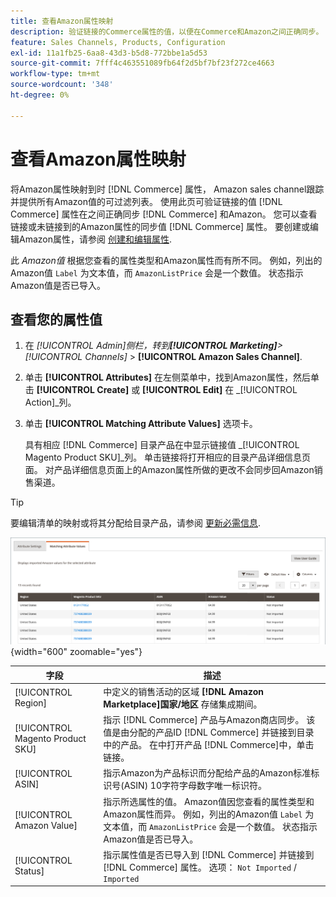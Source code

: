 ```yaml
---
title: 查看Amazon属性映射
description: 验证链接的Commerce属性的值，以便在Commerce和Amazon之间正确同步。
feature: Sales Channels, Products, Configuration
exl-id: 11a1fb25-6aa8-43d3-b5d8-772bbe1a5d53
source-git-commit: 7fff4c463551089fb64f2d5bf7bf23f272ce4663
workflow-type: tm+mt
source-wordcount: '348'
ht-degree: 0%

---
```


# 查看Amazon属性映射

将Amazon属性映射到时 [!DNL Commerce] 属性， Amazon sales channel跟踪并提供所有Amazon值的可过滤列表。 使用此页可验证链接的值 [!DNL Commerce] 属性在之间正确同步 [!DNL Commerce] 和Amazon。 您可以查看链接或未链接到的Amazon属性的同步值 [!DNL Commerce] 属性。 要创建或编辑Amazon属性，请参阅 [创建和编辑属性](./creating-attributes.md).

此 _Amazon值_ 根据您查看的属性类型和Amazon属性而有所不同。 例如，列出的Amazon值 `Label` 为文本值，而 `AmazonListPrice` 会是一个数值。 状态指示Amazon值是否已导入。

## 查看您的属性值

1. 在 _[!UICONTROL Admin]_侧栏，转到&#x200B;**[!UICONTROL Marketing]**>_[!UICONTROL Channels]_ > **[!UICONTROL Amazon Sales Channel]**.

1. 单击 **[!UICONTROL Attributes]** 在左侧菜单中，找到Amazon属性，然后单击 **[!UICONTROL Create]** 或 **[!UICONTROL Edit]** 在 _[!UICONTROL Action]_列。

1. 单击 **[!UICONTROL Matching Attribute Values]** 选项卡。

   具有相应 [!DNL Commerce] 目录产品在中显示链接值 _[!UICONTROL Magento Product SKU]_列。 单击链接将打开相应的目录产品详细信息页面。 对产品详细信息页面上的Amazon属性所做的更改不会同步回Amazon销售渠道。

>[!TIP]
>要编辑清单的映射或将其分配给目录产品，请参阅 [更新必需信息](./amazon-manually-update-incomplete-listing.md).

![查看属性值](assets/amazon-managing-attribute-values.png){width="600" zoomable="yes"}

| 字段 | 描述 |
|----------------------------------|----------------------------------------------------------------------------------------------------------------------------------------------------------------------------------------------------------------------------------------------------------------------------------------------------------------------------------------|
| [!UICONTROL Region] | 中定义的销售活动的区域 **[!DNL Amazon Marketplace]国家/地区** 存储集成期间。 |
| [!UICONTROL Magento Product SKU] | 指示 [!DNL Commerce] 产品与Amazon商店同步。 该值是由分配的产品ID [!DNL Commerce] 并链接到目录中的产品。 在中打开产品 [!DNL Commerce]中，单击链接。 |
| [!UICONTROL ASIN] | 指示Amazon为产品标识而分配给产品的Amazon标准标识号(ASIN) 10字符字母数字唯一标识符。 |
| [!UICONTROL Amazon Value] | 指示所选属性的值。 Amazon值因您查看的属性类型和Amazon属性而异。 例如，列出的Amazon值 `Label` 为文本值，而 `AmazonListPrice` 会是一个数值。 状态指示Amazon值是否已导入。 |
| [!UICONTROL Status] | 指示属性值是否已导入到 [!DNL Commerce] 并链接到 [!DNL Commerce] 属性。 选项： `Not Imported` / `Imported` |
